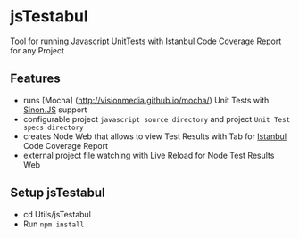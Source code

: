 jsTestabul
========

Tool for running Javascript UnitTests with Istanbul Code Coverage Report for any Project

Features
------------
* runs [Mocha] (http://visionmedia.github.io/mocha/) Unit Tests with [Sinon.JS](http://sinonjs.org/) support
* configurable project `javascript source directory` and project `Unit Test specs directory`
* creates Node Web that allows to view Test Results with Tab for [Istanbul](http://gotwarlost.github.io/istanbul/) Code Coverage Report
* external project file watching with Live Reload for Node Test Results Web

Setup jsTestabul
-------------------
* cd Utils/jsTestabul
* Run `npm install`


